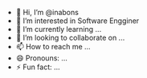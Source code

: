 - 👋 Hi, I’m @inabons
- 👀 I’m interested in Software Engginer
- 🌱 I’m currently learning ...
- 💞️ I’m looking to collaborate on ...
- 📫 How to reach me ...
- 😄 Pronouns: ...
- ⚡ Fun fact: ...

<!---
inabons/inabons is a ✨ special ✨ repository because its `README.md` (this file) appears on your GitHub profile.
You can click the Preview link to take a look at your changes.
--->
